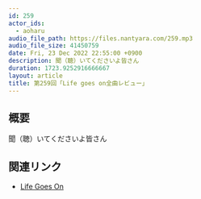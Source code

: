 ```yaml
---
id: 259
actor_ids:
  - aoharu
audio_file_path: https://files.nantyara.com/259.mp3
audio_file_size: 41450759
date: Fri, 23 Dec 2022 22:55:00 +0900
description: 聞（聴）いてくださいよ皆さん
duration: 1723.9252916666667
layout: article
title: 第259回「Life goes on全曲レビュー」
---
```

## 概要

聞（聴）いてくださいよ皆さん

## 関連リンク

* [Life Goes On](https://open.spotify.com/album/3P0WgIMV1Wmt7iUchXeve8)
